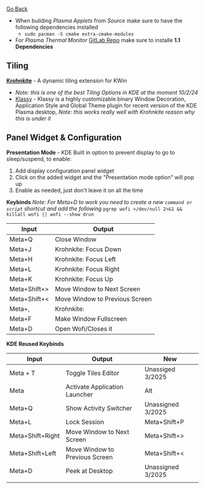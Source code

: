 [Go Back](https://rmelendez.net)


- When building *Plasma Applets* from *Source* make sure to have the following dependencies installed
	-  `sudo pacman -S cmake extra-cmake-modules`
- For *Plasma Thermal Monitor* [GitLab Repo](https://gitlab.com/agurenko/plasma-applet-thermal-monitor/-/tree/master) make sure to installe **1.1 Dependencies**

## Tiling 
[**Krohnkite**](https://github.com/anametologin/krohnkite) - A dynamic tiling extension for KWin
- *Note: this is one of the best Tiling Options in KDE at the moment 10/2/24*
- [Klassy](https://github.com/anametologin/krohnkite) - Klassy is a highly customizable binary Window Decoration, Application Style and Global Theme plugin for recent version of the KDE Plasma desktop, *Note: this works really well with Krohnkite reason why this is under it*
## Panel Widget & Configuration
**Presentation Mode** - KDE Built in option to prevent display to go to sleep/suspend, to enable:
1. Add display configuration panel widget
2. Click on the added widget and the "Presentation mode option" will pop up
3. Enable as needed, just don't leave it on all the time

**Keybinds**
*Note: For Meta+D to work you need to create a new `command or script` shortcut and add the following*
`pgrep wofi >/dev/null 2>&1 && killall wofi || wofi --show drun`

| Input        | Output                         |
| ------------ | ------------------------------ |
| Meta+Q       | Close Window                   |
| Meta+J       | Krohnkite: Focus Down          |
| Meta+H       | Krohnkite: Focus Left          |
| Meta+L       | Krohnkite: Focus Right         |
| Meta+K       | Krohnkite: Focus Up            |
| Meta+Shift+> | Move Window to Next Screen     |
| Meta+Shift+< | Move Window to Previous Screen |
| Meta+,       | Krohnkite:                     |
| Meta+F       | Make Window Fullscreen         |
| Meta+D       | Open Wofi/Closes it            |

**KDE Reused Keybinds**

| **Input**        | **Output**                     | New               |
| ---------------- | ------------------------------ | ----------------- |
| Meta + T         | Toggle Tiles Editor            | Unassiged 3/2025  |
| Meta             | Activate Application Launcher  | Alt               |
| Meta+Q           | Show Activity Switcher         | Unassigned 3/2025 |
| Meta+L           | Lock Session                   | Meta+Shift+P      |
| Meta+Shift+Right | Move Window to Next Screen     | Meta+Shift+>      |
| Meta+Shift+Left  | Move Window to Previous Screen | Meta+Shift+<      |
| Meta+D           | Peek at Desktop                | Unassigned 3/2025 |
|                  |                                |                   |


